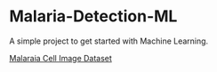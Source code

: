 # Malaria-Detection-ML
A simple project to get started with Machine Learning.

[Malaraia Cell Image Dataset](https://github.com/deepakbhavsar43/malaria-cell-image-dataset.git) <br>
